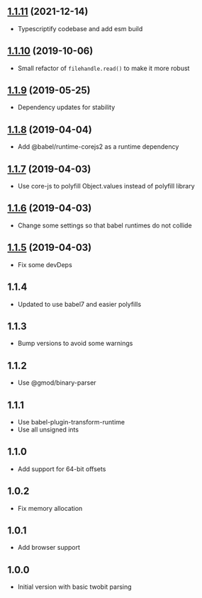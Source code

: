 <a name="1.1.11"></a>
## [1.1.11](https://github.com/GMOD/twobit-js/compare/v1.1.10...v1.1.11) (2021-12-14)



- Typescriptify codebase and add esm build

<a name="1.1.10"></a>
## [1.1.10](https://github.com/GMOD/twobit-js/compare/v1.1.9...v1.1.10) (2019-10-06)



- Small refactor of `filehandle.read()` to make it more robust

## [1.1.9](https://github.com/GMOD/twobit-js/compare/v1.1.8...v1.1.9) (2019-05-25)

- Dependency updates for stability

## [1.1.8](https://github.com/GMOD/twobit-js/compare/v1.1.6...v1.1.8) (2019-04-04)



- Add @babel/runtime-corejs2 as a runtime dependency

## [1.1.7](https://github.com/GMOD/twobit-js/compare/v1.1.6...v1.1.7) (2019-04-03)


- Use core-js to polyfill Object.values instead of polyfill library

## [1.1.6](https://github.com/GMOD/twobit-js/compare/v1.1.5...v1.1.6) (2019-04-03)

- Change some settings so that babel runtimes do not collide

## [1.1.5](https://github.com/GMOD/twobit-js/compare/v1.1.4...v1.1.5) (2019-04-03)

- Fix some devDeps

## 1.1.4

- Updated to use babel7 and easier polyfills

## 1.1.3

- Bump versions to avoid some warnings

## 1.1.2

- Use @gmod/binary-parser


## 1.1.1

- Use babel-plugin-transform-runtime
- Use all unsigned ints

## 1.1.0

- Add support for 64-bit offsets

## 1.0.2

- Fix memory allocation

## 1.0.1

- Add browser support

## 1.0.0

- Initial version with basic twobit parsing
